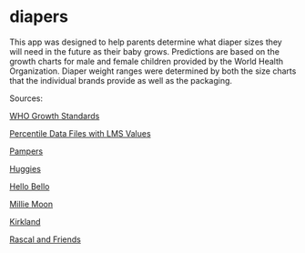 # diapers

This app was designed to help parents determine what diaper sizes they will need in the future as their baby grows. Predictions are based on the growth charts for male and female children provided by the World Health Organization. Diaper weight ranges were determined by both the size charts that the individual brands provide as well as the packaging.

Sources:

[WHO Growth Standards](https://www.cdc.gov/growthcharts/who_charts.htm#The%20WHO%20Growth%20Charts)

[Percentile Data Files with LMS Values](https://www.cdc.gov/growthcharts/percentile_data_files.htm)

[Pampers](https://www.pampers.ca/en-ca/about-pampers/diapers-and-wipes/article/diaper-size-and-weight-chart)

[Huggies](https://www.huggies.com/en-ca/resources/parenting/everyday-diaper-tips/diaper-size-calculator)

[Hello Bello](https://hellobello.zendesk.com/hc/en-us/articles/360039842071-Diaper-Size-Chart)

[Millie Moon](https://mymilliemoon.com/ca/size-guide/)

[Kirkland](https://www.kirklanddiapers.com/product/diapers)

[Rascal and Friends](https://www.rascalandfriends.com/ca/size-guide/)
